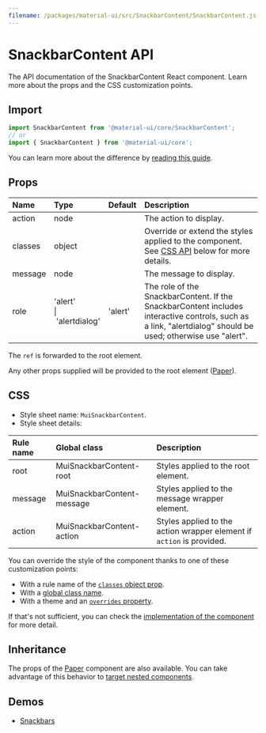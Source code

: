 ```yaml
---
filename: /packages/material-ui/src/SnackbarContent/SnackbarContent.js
---
```


<!--- This documentation is automatically generated, do not try to edit it. -->

# SnackbarContent API

<p class="description">The API documentation of the SnackbarContent React component. Learn more about the props and the CSS customization points.</p>

## Import

```js
import SnackbarContent from '@material-ui/core/SnackbarContent';
// or
import { SnackbarContent } from '@material-ui/core';
```

You can learn more about the difference by [reading this guide](/guides/minimizing-bundle-size/).



## Props

| Name | Type | Default | Description |
|:-----|:-----|:--------|:------------|
| <span class="prop-name">action</span> | <span class="prop-type">node</span> |  | The action to display. |
| <span class="prop-name">classes</span> | <span class="prop-type">object</span> |  | Override or extend the styles applied to the component. See [CSS API](#css) below for more details. |
| <span class="prop-name">message</span> | <span class="prop-type">node</span> |  | The message to display. |
| <span class="prop-name">role</span> | <span class="prop-type">'alert'<br>&#124;&nbsp;'alertdialog'</span> | <span class="prop-default">'alert'</span> | The role of the SnackbarContent. If the SnackbarContent includes interactive controls, such as a link, "alertdialog" should be used; otherwise use "alert". |

The `ref` is forwarded to the root element.

Any other props supplied will be provided to the root element ([Paper](/api/paper/)).

## CSS

- Style sheet name: `MuiSnackbarContent`.
- Style sheet details:

| Rule name | Global class | Description |
|:-----|:-------------|:------------|
| <span class="prop-name">root</span> | <span class="prop-name">MuiSnackbarContent-root</span> | Styles applied to the root element.
| <span class="prop-name">message</span> | <span class="prop-name">MuiSnackbarContent-message</span> | Styles applied to the message wrapper element.
| <span class="prop-name">action</span> | <span class="prop-name">MuiSnackbarContent-action</span> | Styles applied to the action wrapper element if `action` is provided.

You can override the style of the component thanks to one of these customization points:

- With a rule name of the [`classes` object prop](/customization/components/#overriding-styles-with-classes).
- With a [global class name](/customization/components/#overriding-styles-with-global-class-names).
- With a theme and an [`overrides` property](/customization/globals/#css).

If that's not sufficient, you can check the [implementation of the component](https://github.com/mui-org/material-ui/blob/master/packages/material-ui/src/SnackbarContent/SnackbarContent.js) for more detail.

## Inheritance

The props of the [Paper](/api/paper/) component are also available.
You can take advantage of this behavior to [target nested components](/guides/api/#spread).

## Demos

- [Snackbars](/components/snackbars/)

